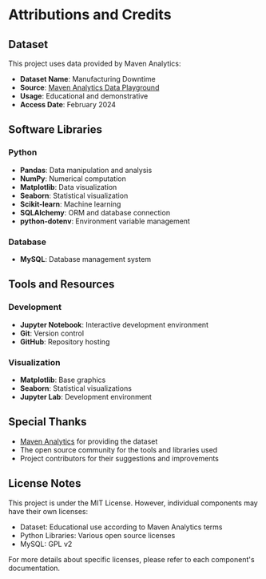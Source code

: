 # Attributions and Credits

## Dataset
This project uses data provided by Maven Analytics:

- **Dataset Name**: Manufacturing Downtime
- **Source**: [Maven Analytics Data Playground](https://mavenanalytics.io/data-playground)
- **Usage**: Educational and demonstrative
- **Access Date**: February 2024

## Software Libraries

### Python
- **Pandas**: Data manipulation and analysis
- **NumPy**: Numerical computation
- **Matplotlib**: Data visualization
- **Seaborn**: Statistical visualization
- **Scikit-learn**: Machine learning
- **SQLAlchemy**: ORM and database connection
- **python-dotenv**: Environment variable management

### Database
- **MySQL**: Database management system

## Tools and Resources

### Development
- **Jupyter Notebook**: Interactive development environment
- **Git**: Version control
- **GitHub**: Repository hosting

### Visualization
- **Matplotlib**: Base graphics
- **Seaborn**: Statistical visualizations
- **Jupyter Lab**: Development environment

## Special Thanks

- [Maven Analytics](https://mavenanalytics.io/) for providing the dataset
- The open source community for the tools and libraries used
- Project contributors for their suggestions and improvements

## License Notes

This project is under the MIT License. However, individual components may have their own licenses:

- Dataset: Educational use according to Maven Analytics terms
- Python Libraries: Various open source licenses
- MySQL: GPL v2

For more details about specific licenses, please refer to each component's documentation.
